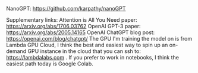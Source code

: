 NanoGPT: https://github.com/karpathy/nanoGPT

Supplementary links:
Attention is All You Need paper: https://arxiv.org/abs/1706.03762
OpenAI GPT-3 paper: https://arxiv.org/abs/2005.14165 
OpenAI ChatGPT blog post: https://openai.com/blog/chatgpt/
The GPU I'm training the model on is from Lambda GPU Cloud, I think the best and easiest way to spin up an on-demand GPU instance in the cloud that you can ssh to: https://lambdalabs.com . If you prefer to work in notebooks, I think the easiest path today is Google Colab.
